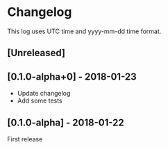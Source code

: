 # Changelog
This log uses UTC time and yyyy-mm-dd time format.

## [Unreleased]

## [0.1.0-alpha+0] - 2018-01-23
- Update changelog
- Add some tests

## [0.1.0-alpha] - 2018-01-22
First release
